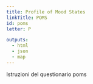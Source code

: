 ```yaml
---
title: Profile of Mood States
linkTitle: POMS
id: poms
letter: P

outputs:
  - html
  - json
  - map
---
```

Istruzioni del questionario poms